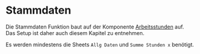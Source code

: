 # Stammdaten

Die Stammdaten Funktion baut auf der Komponente [Arbeitsstunden](arbeitsstunden.md) auf. Das Setup ist daher auch diesem Kapitel zu entnehmen.

Es werden mindestens die Sheets `Allg Daten` und `Summe Stunden x` benötigt.
